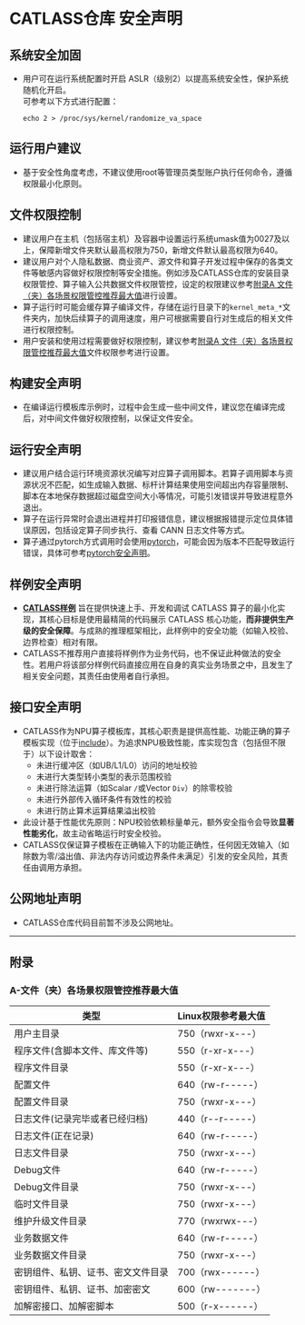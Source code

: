 # CATLASS仓库 安全声明

## 系统安全加固

- 用户可在运行系统配置时开启 ASLR（级别2）以提高系统安全性，保护系统随机化开启。  
可参考以下方式进行配置：

  ```
  echo 2 > /proc/sys/kernel/randomize_va_space
  ```

## 运行用户建议

- 基于安全性角度考虑，不建议使用root等管理员类型账户执行任何命令，遵循权限最小化原则。

## 文件权限控制

- 建议用户在主机（包括宿主机）及容器中设置运行系统umask值为0027及以上，保障新增文件夹默认最高权限为750，新增文件默认最高权限为640。
- 建议用户对个人隐私数据、商业资产、源文件和算子开发过程中保存的各类文件等敏感内容做好权限控制等安全措施。例如涉及CATLASS仓库的安装目录权限管控、算子输入公共数据文件权限管控，设定的权限建议参考[附录A 文件（夹）各场景权限管控推荐最大值](#a-文件夹各场景权限管控推荐最大值)进行设置。
- 算子运行时可能会缓存算子编译文件，存储在运行目录下的`kernel_meta_*`文件夹内，加快后续算子的调用速度，用户可根据需要自行对生成后的相关文件进行权限控制。
- 用户安装和使用过程需要做好权限控制，建议参考[附录A 文件（夹）各场景权限管控推荐最大值](#a-文件夹各场景权限管控推荐最大值)文件权限参考进行设置。

## 构建安全声明

- 在编译运行模板库示例时，过程中会生成一些中间文件，建议您在编译完成后，对中间文件做好权限控制，以保证文件安全。

## 运行安全声明

- 建议用户结合运行环境资源状况编写对应算子调用脚本。若算子调用脚本与资源状况不匹配，如生成输入数据、标杆计算结果使用空间超出内存容量限制、脚本在本地保存数据超过磁盘空间大小等情况，可能引发错误并导致进程意外退出。
- 算子在运行异常时会退出进程并打印报错信息，建议根据报错提示定位具体错误原因，包括设定算子同步执行、查看 CANN 日志文件等方式。
- 算子通过pytorch方式调用时会使用[pytorch](https://gitcode.com/ascend/pytorch)，可能会因为版本不匹配导致运行错误，具体可参考[pytorch安全声明](https://gitcode.com/ascend/pytorch#%E5%AE%89%E5%85%A8%E5%A3%B0%E6%98%8E)。

## 样例安全声明

- **[CATLASS样例](./examples/)** 旨在提供快速上手、开发和调试 CATLASS 算子的最小化实现，其核心目标是使用最精简的代码展示 CATLASS 核心功能，**而非提供生产级的安全保障**。与成熟的推理框架相比，此样例中的安全功能（如输入校验、边界检查）相对有限。
- CATLASS不推荐用户直接将样例作为业务代码，也不保证此种做法的安全性。若用户将该部分样例代码直接应用在自身的真实业务场景之中，且发生了相关安全问题，其责任由使用者自行承担。

## 接口安全声明

- CATLASS作为NPU算子模板库，其核心职责是提供高性能、功能正确的算子模板实现（位于[include](./include/)）。为追求NPU极致性能，库实现包含（包括但不限于）以下设计取舍：
  - 未进行缓冲区（如UB/L1/L0）访问的地址校验
  - 未进行大类型转小类型的表示范围校验
  - 未进行除法运算（如Scalar `/`或Vector `Div`）的除零校验
  - 未进行外部传入循环条件有效性的校验
  - 未进行防止算术运算结果溢出校验
- 此设计基于性能优先原则：NPU校验依赖标量单元，额外安全指令会导致**显著性能劣化**，故主动省略运行时安全校验。
- CATLASS仅保证算子模板在正确输入下的功能正确性，任何因无效输入（如除数为零/溢出值、非法内存访问或边界条件未满足）引发的安全风险，其责任由调用方承担。

## 公网地址声明

- CATLASS仓库代码目前暂不涉及公网地址。

---

## 附录

### A-文件（夹）各场景权限管控推荐最大值

| 类型           | Linux权限参考最大值 |
| -------------- | ---------------  |
| 用户主目录                        |   750（rwxr-x---）            |
| 程序文件(含脚本文件、库文件等)       |   550（r-xr-x---）             |
| 程序文件目录                      |   550（r-xr-x---）            |
| 配置文件                          |  640（rw-r-----）             |
| 配置文件目录                      |   750（rwxr-x---）            |
| 日志文件(记录完毕或者已经归档)        |  440（r--r-----）             |
| 日志文件(正在记录)                |    640（rw-r-----）           |
| 日志文件目录                      |   750（rwxr-x---）            |
| Debug文件                         |  640（rw-r-----）         |
| Debug文件目录                     |   750（rwxr-x---）  |
| 临时文件目录                      |   750（rwxr-x---）   |
| 维护升级文件目录                  |   770（rwxrwx---）    |
| 业务数据文件                      |   640（rw-r-----）    |
| 业务数据文件目录                  |   750（rwxr-x---）      |
| 密钥组件、私钥、证书、密文文件目录    |  700（rwx------）      |
| 密钥组件、私钥、证书、加密密文        | 600（rw-------）      |
| 加解密接口、加解密脚本            |   500（r-x------）        |
